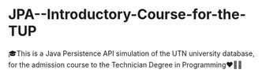 # JPA--Introductory-Course-for-the-TUP
🎓This is a Java Persistence API simulation of the UTN university database, for the admission course to the Technician Degree in Programming❤👩‍💻
